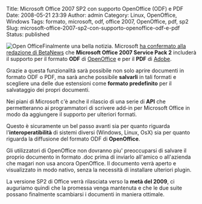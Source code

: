 Title: Microsoft Office 2007 SP2 con supporto OpenOffice (ODF) e PDF
Date: 2008-05-21 23:39
Author: admin
Category: Linux, OpenOffice, Windows
Tags: formato, microsoft, odf, office 2007, OpenOffice, pdf, sp2
Slug: microsoft-office-2007-sp2-con-supporto-openoffice-odf-e-pdf
Status: published

![Open
Office](http://www.andreagrandi.it/wp-content/uploads/2008/05/openofficelogo.thumbnail.jpg)Finalmente
una bella notizia. Microsoft [ha confermato alla redazione di
BetaNews](http://www.betanews.com/article/Next_Office_2007_service_pack_will_include_ODF_PDF_support_options/1211343807)
che **Microsoft Office 2007 Service Pack 2** includerà il supporto per
il formato **ODF** di [OpenOffice](http://www.openoffice.org) e per il
**PDF** di [Adobe](http://www.adobe.com).

Grazie a questa funzionalità sarà possibile non solo aprire documenti in
formato ODF o PDF, ma sarà anche possibile **salvarli** in tali formati
e scegliere una delle due estensioni come **formato predefinito** per il
salvataggio dei propri documenti.

Nei piani di Microsoft c'è anche il rilascio di una serie di **API** che
permetteranno ai programmatori di scrivere add-in per Microsoft Office
in modo da aggiungere il supporto per ulteriori formati.

Questo è sicuramente un bel passo avanti sia per quanto riguarda
l'**interoperatibilità** di sistemi diversi (Windows, Linux, OsX) sia
per quanto riguarda la diffusione del formato ODF di **OpenOffice**.

Gli utilizzatori di OpenOffice non dovranno piu' preoccuparsi di salvare
il proprio documento in formato .doc prima di inviarlo all'amico o
all'azienda che magari non usa ancora OpenOffice. Il documento verrà
aperto e visualizzato in modo nativo, senza la necessità di installare
ulteriori plugin.

La versione SP2 di Office verrà rilasciata verso la **metà del 2009**,
ci auguriamo quindi che la promessa venga mantenuta e che le due suite
possano finalmente scambiarsi i documenti in maniera ottimale.
